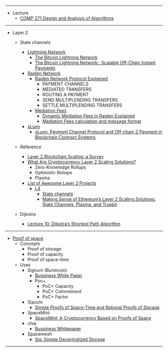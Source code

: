 
---

- Lecture
    - [COMP 271 Design and Analysis of Algorithms](https://home.cse.ust.hk/~dekai/271/)



---

- Layer 2
    - State channels
       
        - [Lightning Network](https://lightning.network/?ref=block123)
            - [The Bitcoin Lightning Network](https://lightning.network/lightning-network-summary.pdf)
            - [The Bitcoin Lightning Network:: Scalable Off-Chain Instant Payments](https://lightning.network/lightning-network-paper.pdf)
        - [Raiden Network](https://raiden.network/?ref=block123)
            - [Raiden Network Protocol Explained](https://www.youtube.com/watch?v=jlcYmQHHutU&t=591s)
                - PAYMENT CHANNELS
                - MEDIATED TRANSFERS
                - ROUTING A PAYMENT
                - SEND MULTIPLENDING TRANSFERS
                - SETTLE MULTIPLENDING TRANSFERS
            - [Mediation Fees](https://raiden-network.readthedocs.io/en/stable/using-raiden-on-mainnet/overview.html#open-a-channel)
                - [Dynamic Mediation Fees in Raiden Explained](https://medium.com/raiden-network/dynamic-mediation-fees-in-raiden-explained-dbc29f032e4b)
                - [Mediation Fees calculation and message format](https://github.com/raiden-network/raiden-services/blob/master/adr/003-mediation-fees.md)
        - [xLumi](https://v.systems/payment)
            - [xLumi: Payment Channel Protocol and Off-chain 2 Payment in Blockchain Contract Systems](https://v.systems/static/xlumiwhitepaperen.pdf)
                
    - Reference
        - [Layer 2 Blockchain Scaling: a Survey](https://arxiv.org/pdf/2107.10881.pdf)
        - [What Are Cryptocurrency Layer 2 Scaling Solutions?](https://coinmarketcap.com/alexandria/article/what-are-cryptocurrency-layer-2-scaling-solutions)
            - Zero-Knowledge Rollups 
            - Optimistic Rollups
            - Plasma
        - [List of Awesome Layer 2 Projects](https://www.block123.com/en/feature/awesome-layer-2-list/)
            - [L4](https://l4.ventures/)
                - [State channels](https://statechannels.org/?ref=block123)
                - [Making Sense of Ethereum’s Layer 2 Scaling Solutions: State Channels, Plasma, and Truebit](https://medium.com/l4-media/making-sense-of-ethereums-layer-2-scaling-solutions-state-channels-plasma-and-truebit-22cb40dcc2f4)

    - Dijkstra
        - [Lecture 10: Dijkstra’s Shortest Path Algorithm](https://home.cse.ust.hk/~dekai/271/notes/L10/L10.pdf)

---

- [Proof of space](https://en.wikipedia.org/wiki/Proof_of_space)
    - Concepts
        - Proof of storage
        - Proof of capacity
        - Proof of space-time
    - Uses
        - Signum (Burstcoin)
            - [Bussiness White Paper](https://signum.network/wp/Signum_Business_Whitepaper.pdf)
            - Poc+
                - PoC+ Capacity
                - PoC+ Commitment
                - PoC+ Factor
        - Siacoin
            - [Simple Proofs of Space-Time and Rational Proofs of Storage](https://eprint.iacr.org/2016/035)
        - SpaceMint
            - [SpaceMint: A Cryptocurrency Based on Proofs of Space](https://eprint.iacr.org/2015/528.pdf)
        - chia
            - [Bussiness Whitepaper](https://www.chia.net/assets/Chia-Business-Whitepaper-2021-02-09-v1.0.pdf)
        - Spacemesh
            - [Sia: Simple Decentralized Storage](https://sia.tech/sia.pdf)

---


